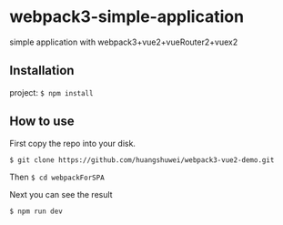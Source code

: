 # webpack3-simple-application
simple application with webpack3+vue2+vueRouter2+vuex2


## Installation
project:
`$ npm install`

## How to use

First copy the repo into your disk.

`$ git clone https://github.com/huangshuwei/webpack3-vue2-demo.git`

Then `$ cd webpackForSPA`


Next you can see the result

`$ npm run dev`
